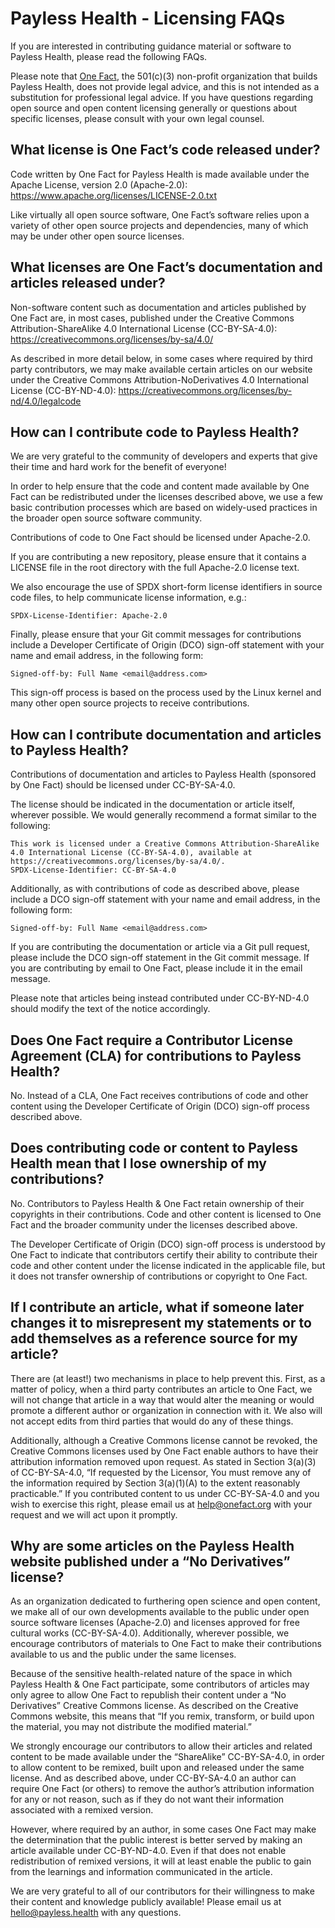 # Payless Health - Licensing FAQs

If you are interested in contributing guidance material or software to Payless Health, please read the following FAQs.

Please note that [One Fact](https://onefact.org), the 501(c)(3) non-profit organization that builds Payless Health, does not provide legal advice, and this is not intended as a substitution for professional legal advice. If you have questions regarding open source and open content licensing generally or questions about specific licenses, please consult with your own legal counsel.

## What license is One Fact’s code released under?
Code written by One Fact for Payless Health is made available under the Apache License, version 2.0 (Apache-2.0): https://www.apache.org/licenses/LICENSE-2.0.txt

Like virtually all open source software, One Fact’s software relies upon a variety of other open source projects and dependencies, many of which may be under other open source licenses.

## What licenses are One Fact’s documentation and articles released under?
Non-software content such as documentation and articles published by One Fact are, in most cases, published under the Creative Commons Attribution-ShareAlike 4.0 International License (CC-BY-SA-4.0): https://creativecommons.org/licenses/by-sa/4.0/

As described in more detail below, in some cases where required by third party contributors, we may make available certain articles on our website under the Creative Commons Attribution-NoDerivatives 4.0 International License (CC-BY-ND-4.0): https://creativecommons.org/licenses/by-nd/4.0/legalcode

## How can I contribute code to Payless Health?
We are very grateful to the community of developers and experts that give their time and hard work for the benefit of everyone!

In order to help ensure that the code and content made available by One Fact can be redistributed under the licenses described above, we use a few basic contribution processes which are based on widely-used practices in the broader open source software community.

Contributions of code to One Fact should be licensed under Apache-2.0.

If you are contributing a new repository, please ensure that it contains a LICENSE file in the root directory with the full Apache-2.0 license text.

We also encourage the use of SPDX short-form license identifiers in source code files, to help communicate license information, e.g.:

```
SPDX-License-Identifier: Apache-2.0
```

Finally, please ensure that your Git commit messages for contributions include a Developer Certificate of Origin (DCO) sign-off statement with your name and email address, in the following form:

```
Signed-off-by: Full Name <email@address.com>
```

This sign-off process is based on the process used by the Linux kernel and many other open source projects to receive contributions.

## How can I contribute documentation and articles to Payless Health?
Contributions of documentation and articles to Payless Health (sponsored by One Fact) should be licensed under CC-BY-SA-4.0.

The license should be indicated in the documentation or article itself, wherever possible. We would generally recommend a format similar to the following:

```
This work is licensed under a Creative Commons Attribution-ShareAlike 4.0 International License (CC-BY-SA-4.0), available at https://creativecommons.org/licenses/by-sa/4.0/.
SPDX-License-Identifier: CC-BY-SA-4.0
```

Additionally, as with contributions of code as described above, please include a DCO sign-off statement with your name and email address, in the following form:

```
Signed-off-by: Full Name <email@address.com>
```

If you are contributing the documentation or article via a Git pull request, please include the DCO sign-off statement in the Git commit message. If you are contributing by email to One Fact, please include it in the email message.

Please note that articles being instead contributed under CC-BY-ND-4.0 should modify the text of the notice accordingly.

## Does One Fact require a Contributor License Agreement (CLA) for contributions to Payless Health?
No. Instead of a CLA, One Fact receives contributions of code and other content using the Developer Certificate of Origin (DCO) sign-off process described above.

## Does contributing code or content to Payless Health mean that I lose ownership of my contributions?

No. Contributors to Payless Health & One Fact retain ownership of their copyrights in their contributions. Code and other content is licensed to One Fact and the broader community under the licenses described above.

The Developer Certificate of Origin (DCO) sign-off process is understood by One Fact to indicate that contributors certify their ability to contribute their code and other content under the license indicated in the applicable file, but it does not transfer ownership of contributions or copyright to One Fact.

## If I contribute an article, what if someone later changes it to misrepresent my statements or to add themselves as a reference source for my article?

There are (at least!) two mechanisms in place to help prevent this. First, as a matter of policy, when a third party contributes an article to One Fact, we will not change that article in a way that would alter the meaning or would promote a different author or organization in connection with it. We also will not accept edits from third parties that would do any of these things.

Additionally, although a Creative Commons license cannot be revoked, the Creative Commons licenses used by One Fact enable authors to have their attribution information removed upon request. As stated in Section 3(a)(3) of CC-BY-SA-4.0, “If requested by the Licensor, You must remove any of the information required by Section 3(a)(1)(A) to the extent reasonably practicable.” If you contributed content to us under CC-BY-SA-4.0 and you wish to exercise this right, please email us at [help@onefact.org](mailto:help@onefact.org) with your request and we will act upon it promptly.

## Why are some articles on the Payless Health website published under a “No Derivatives” license?
As an organization dedicated to furthering open science and open content, we make all of our own developments available to the public under open source software licenses (Apache-2.0) and licenses approved for free cultural works (CC-BY-SA-4.0). Additionally, wherever possible, we encourage contributors of materials to One Fact to make their contributions available to us and the public under the same licenses.

Because of the sensitive health-related nature of the space in which Payless Health & One Fact participate, some contributors of articles may only agree to allow One Fact to republish their content under a “No Derivatives” Creative Commons license. As described on the Creative Commons website, this means that “If you remix, transform, or build upon the material, you may not distribute the modified material.”

We strongly encourage our contributors to allow their articles and related content to be made available under the “ShareAlike” CC-BY-SA-4.0, in order to allow content to be remixed, built upon and released under the same license. And as described above, under CC-BY-SA-4.0 an author can require One Fact (or others) to remove the author’s attribution information for any or not reason, such as if they do not want their information associated with a remixed version.

However, where required by an author, in some cases One Fact may make the determination that the public interest is better served by making an article available under CC-BY-ND-4.0. Even if that does not enable redistribution of remixed versions, it will at least enable the public to gain from the learnings and information communicated in the article.

We are very grateful to all of our contributors for their willingness to make their content and knowledge publicly available! Please email us at [hello@payless.health](mailto:hello@payless.health) with any questions.